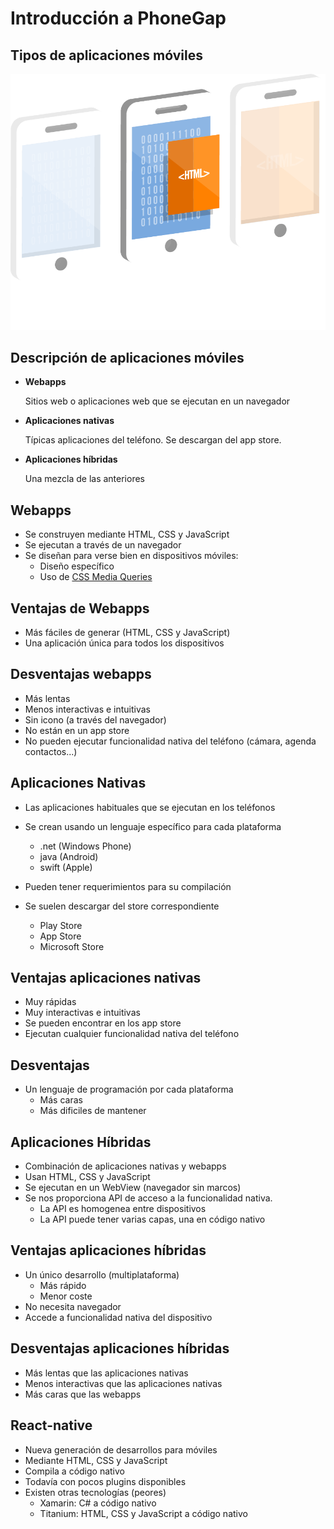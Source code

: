 # Introducción a PhoneGap



## Tipos de aplicaciones móviles

![](./assets/3apps-highlight.png)


## Descripción de aplicaciones móviles

- **Webapps** 
    
    Sitios web o aplicaciones web que se ejecutan en un navegador
    
- **Aplicaciones nativas**

    Típicas aplicaciones del teléfono. Se descargan del app store.   
    
- **Aplicaciones híbridas**

    Una mezcla de las anteriores


## Webapps

* Se construyen mediante HTML, CSS y JavaScript
* Se ejecutan a través de un navegador
* Se diseñan para verse bien en dispositivos móviles:
    - Diseño específico
    - Uso de [CSS Media Queries](https://developer.mozilla.org/es/docs/CSS/Media_queries)


## Ventajas de Webapps
* Más fáciles de generar (HTML, CSS y JavaScript)
* Una aplicación única para todos los dispositivos

     
## Desventajas webapps
* Más lentas
* Menos interactivas e intuitivas
* Sin icono (a través del navegador)
* No están en un app store 
* No pueden ejecutar funcionalidad nativa del teléfono (cámara, agenda contactos...)


## Aplicaciones Nativas

* Las aplicaciones habituales que se ejecutan en los teléfonos
* Se crean usando un lenguaje específico para cada plataforma
    * .net (Windows Phone)
    * java (Android)
    * swift (Apple)
    
* Pueden tener requerimientos para su compilación

* Se suelen descargar del store correspondiente
    * Play Store
    * App Store
    * Microsoft Store


## Ventajas aplicaciones nativas
* Muy rápidas
* Muy interactivas e intuitivas
* Se pueden encontrar en los app store
* Ejecutan cualquier funcionalidad nativa del teléfono


## Desventajas
* Un lenguaje de programación por cada plataforma
    * Más caras
    * Más dificiles de mantener


## Aplicaciones Híbridas
* Combinación de aplicaciones nativas y webapps
* Usan HTML, CSS y JavaScript
* Se ejecutan en un WebView (navegador sin marcos)
* Se nos proporciona API de acceso a la funcionalidad nativa.
    * La API es homogenea entre dispositivos
    * La API puede tener varias capas, una en código nativo


## Ventajas aplicaciones híbridas
* Un único desarrollo (multiplataforma)
    - Más rápido
    - Menor coste
* No necesita navegador
* Accede a funcionalidad nativa del dispositivo


## Desventajas aplicaciones híbridas
* Más lentas que las aplicaciones nativas
* Menos interactivas que las aplicaciones nativas
* Más caras que las webapps


## React-native
- Nueva generación de desarrollos para móviles
- Mediante HTML, CSS y JavaScript
- Compila a código nativo
- Todavía con pocos plugins disponibles
- Existen otras tecnologías (peores)
    - Xamarin: C# a código nativo
    - Titanium: HTML, CSS y JavaScript a código nativo


